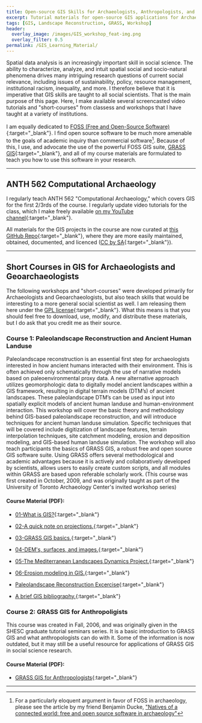 ```yaml
---
title: Open-source GIS Skills for Archaeologists, Anthropologists, and other Social Scientists
excerpt: Tutorial materials for open-source GIS applications for Archaeologists, Anthropologists, and other Social Scientists. 
tags: [GIS, Landscape Reconstruction, GRASS, Workshop]
header:
  overlay_image: /images/GIS_workshop_feat-img.png
  overlay_filter: 0.5
permalink: /GIS_Learning_Material/
---
```



Spatial data analysis is an increasingly important skill in social science. The ability to characterize, analyze, and intuit spatial social and socio-natural phenomena drives many intriguing research questions of current social relevance, including issues of sustainability, policy, resource management, institutional racism, inequality, and more. I therefore believe that it is imperative that GIS skills are taught to all social scientists. That is the main purpose of this page. Here, I make available several screencasted video tutorials and "short-courses" from classess and workshops that I have taught at a variety of institutions. 
<br><br>
I am equally dedicated to [FOSS (Free and Open-Source Software)](https://www.fsf.org/){:target="_blank"}. I find open source software to be much more amenable to the goals of academic inquiry than commercial software[^1]. Because of this, I use, and advocate the use of the powerful FOSS GIS suite, [GRASS GIS](https://grass.osgeo.org){:target="_blank"}, and all of my course materials are formulated to teach you how to use this software in your research.

---


## ANTH 562 Computational Archaeology 

I regularly teach ANTH 562 "Computational Archaeology," which covers GIS for the first 2/3rds of the course. I regularly update video tutorials for the class, which I make freely available [on my YouTube channel](https://www.youtube.com/channel/UCnXYZpB1oDiK44tV2w9ypvA){:target="_blank"}.

All materials for the GIS projects in the course are now curated at [this GitHub Repo](https://github.com/isaacullah/GIS-Projects){:target="_blank"}, where they are more easily maintained, obtained, documented, and licenced ([CC by SA](https://creativecommons.org/licenses/by-nc-sa/4.0/){:target="_blank"}).

---

## Short Courses in GIS for Archaeologists and Geoarchaeologists

The following workshops and "short-courses" were developed primarily for Archaeologists and Geoarchaeologists, but also teach skills that would be interesting to a more general social scientist as well. I am releasing them here under the [GPL license](https://www.gnu.org/copyleft/gpl.html){:target="_blank"}. What this means is that you should feel free to download, use, modify, and distribute these materials, but I do ask that you credit me as their source.

### Course 1: Paleolandscape Reconstruction and Ancient Human Landuse

Paleolandscape reconstruction is an essential first step for archaeologists interested in how ancient humans interacted with their environment. This is often achieved only schematically through the use of
narrative models based on paleoenvironmental proxy data. A new alternative approach utilizes geomorphologic data to digitally model ancient landscapes within a GIS framework, resulting in digital
terrain models (DTM’s) of ancient landscapes. These paleolandscape DTM’s can be used as input into spatially explicit models of ancient human landuse and human-environment interaction. This workshop will cover the basic theory and methodology behind GIS-based paleolandscape reconstruction, and will introduce techniques for ancient human landuse simulation. Specific techniques that will be covered include digitization of landscape features, terrain interpolation techniques, site catchment modeling, erosion and deposition modeling, and GIS-based human landuse simulation. The workshop will also teach participants the basics of GRASS GIS, a robust free and open source GIS software suite. Using GRASS offers several methodological and academic advantages because it is actively and collaboratively developed by scientists, allows users to easily create custom scripts, and all modules within GRASS are based upon referable scholarly work. (This course was first created in October, 2009, and was originally taught as part of the University of Toronto Archaeology Center's invited workshop series)<br />

#### Course Material (PDF):

* [01-What is GIS?](/GIS_Workshops/01-What_is_GIS.pdf){:target="_blank"}

* [02-A quick note on projections.](/GIS_Workshops/02-A_Quick_Note_on_Projections.pdf){:target="_blank"}

* [03-GRASS GIS basics.](/GIS_Workshops/03-GRASS_basics.pdf){:target="_blank"}

* [04-DEM's, surfaces, and images.](/GIS_Workshops/04-DEMs_surfaces_and_images.pdf){:target="_blank"}

* [05-The Mediterranean Landscapes Dynamics Project.](/GIS_Workshops/05-Mediterranean_Landscapes_project.pdf){:target="_blank"}

* [06-Erosion modeling in GIS.](/GIS_Workshops/06-Erosion%20Modeling%20Exercise.pdf){:target="_blank"}

* [Paleolandscape Reconstruction Excercise](/GIS_Workshop/Paleolandscape%20Reconstruction%20Handout.pdf){:target="_blank"}

* [A brief GIS bibliography.](/GIS_Workshop/GIS_workshop_bib.pdf){:target="_blank"}

### Course 2: GRASS GIS for Anthropoligists

This course was created in Fall, 2006, and was originally given in the SHESC graduate tutorial seminars
series. It is a basic introduction to GRASS GIS and what anthropologists can do with it. Some of the information is now outdated, but it may still be a useful resource for applications of GRASS GIS in social science research.

#### Course Material (PDF):

* [GRASS GIS for Anthropologists](/GIS_Workshops/GRASS_GIS_for_Anthropologists.pdf){:target="_blank"}

---

[^1]: For a particularly eloquent argument in favor of FOSS in archaeology, please see the article by my friend Benjamin Ducke, ["Natives of a connected world: free and open source software in archaeology"](https://www.tandfonline.com/doi/full/10.1080/00438243.2012.743259#.VD7dxHW9-Ak)
